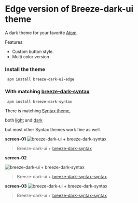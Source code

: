 Edge version of Breeze-dark-ui theme
==============
 A dark theme for your favorite [Atom](http://atom.io).

 Features:

   * Custom button style.
   * Multi color version

   ### Install the theme

   ```shell
    apm install breeze-dark-ui-edge
   ```
   ### With matching [breeze-dark-syntax](https://atom.io/themes/breeze-dark-syntax)
   ```shell
    apm install breeze-dark-syntax
   ```

   There is matching [Syntax theme](https://atom.io/themes/breeze-dark-syntax),

   both [light](https://atom.io/themes/breeze-light-syntax) and [dark](https://atom.io/themes/breeze-dark-syntax)

   but most other Syntax themes work fine as well.

   **screen-01**
   ![breeze-dark-ui + breeze-dark-syntax](https://github.com/jonayad/breeze-dark-ui-edge/blob/master/screenshoots/screen-01.png?raw=true "breeze-dark-syntax")
   > Breeze-dark-ui + [breeze-dark-syntax](https://atom.io/themes/breeze-dark-syntax)

   **screen-02**

   ![breeze-dark-ui + breeze-dark-syntax](https://github.com/jonayad/breeze-dark-ui-edge/blob/master/screenshoots/screen-02.png?raw=true "breeze-dark-syntax")
   > Breeze-dark-ui + [breeze-dark-syntax-syntax](https://atom.io/themes/breeze-dark-syntax)

   **screen-03**
   ![breeze-dark-ui + breeze-dark-syntax](https://github.com/jonayad/breeze-dark-ui-edge/blob/master/screenshoots/screen-03.png?raw=true "breeze-dark-syntax")
   > Breeze-dark-ui + [breeze-dark-syntax-syntax](https://atom.io/themes/breeze-dark-syntax)
